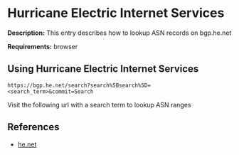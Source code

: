 # Hurricane Electric Internet Services

**Description:** This entry describes how to lookup ASN records on bgp.he.net

**Requirements:** browser

## Using Hurricane Electric Internet Services

```
https://bgp.he.net/search?search%5Bsearch%5D=<search_term>&commit=Search
```

Visit the following url with a search term to lookup ASN ranges
  
## References
* [he.net](https://www.he.net/)